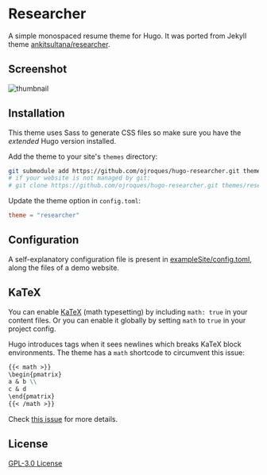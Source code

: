 # Researcher

A simple monospaced resume theme for Hugo. It was ported from Jekyll theme
[ankitsultana/researcher](https://github.com/ankitsultana/researcher).

## Screenshot
![thumbnail](https://github.com/ojroques/hugo-researcher/blob/master/images/tn.png)

## Installation
This theme uses Sass to generate CSS files so make sure you have the
*extended* Hugo version installed.

Add the theme to your site's `themes` directory:
```bash
git submodule add https://github.com/ojroques/hugo-researcher.git themes/researcher
# if your website is not managed by git:
# git clone https://github.com/ojroques/hugo-researcher.git themes/researcher
```

Update the theme option in `config.toml`:
```toml
theme = "researcher"
```

## Configuration
A self-explanatory configuration file is present in
[exampleSite/config.toml](https://github.com/ojroques/hugo-researcher/blob/master/exampleSite/config.toml),
along the files of a demo website.

## KaTeX
You can enable [KaTeX](https://katex.org/) (math typesetting) by including
`math: true` in your content files. Or you can enable it globally by setting
`math` to `true` in your project config.

Hugo introduces tags when it sees newlines which breaks KaTeX block
environments. The theme has a `math` shortcode to circumvent this issue:
```md
{{< math >}}
\begin{pmatrix}
a & b \\
c & d
\end{pmatrix}
{{< /math >}}
```
Check [this
issue](https://github.com/ojroques/hugo-researcher/issues/1#issuecomment-697247056)
for more details.

## License
[GPL-3.0 License](https://github.com/ojroques/hugo-researcher/blob/master/LICENSE)


